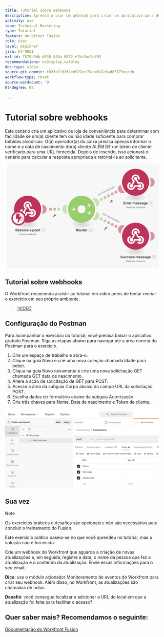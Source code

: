 ```yaml
---
title: Tutorial sobre webhooks
description: Aprenda a usar um webhook para criar um aplicativo para determinar se um(a) cliente tem ou não idade suficiente para comprar bebidas alcóolicas, sem sair do  [!DNL Adobe Workfront Fusion].
activity: use
team: Technical Marketing
type: Tutorial
feature: Workfront Fusion
role: User
level: Beginner
jira: KT-9051
exl-id: 7870c9db-d538-440a-8972-e7bc5ac5af93
recommendations: noDisplay,catalog
doc-type: video
source-git-commit: f033b210268e8979ee15abe812e6ad85673eeedb
workflow-type: tm+mt
source-wordcount: '0'
ht-degree: 0%

---
```


# Tutorial sobre webhooks

Este cenário cria um aplicativo de loja de conveniência para determinar com facilidade se um(a) cliente tem ou não idade suficiente para comprar bebidas alcoólicas. O(a) operador(a) do caixa precisa apenas informar o nome e a data de nascimento do(a) cliente ALÉM DE um token de cliente verificado para uma URL fornecida. Depois de inserido, isso acionará o cenário para calcular a resposta apropriada e retorná-la ao solicitante.

![Uma imagem mostrando a utilização do módulo de comutação](assets/beyond-basic-modules-5.png)

## Tutorial sobre webhooks

O Workfront recomenda assistir ao tutorial em vídeo antes de tentar recriar o exercício em seu próprio ambiente.

>[!VIDEO](https://video.tv.adobe.com/v/335292/?quality=12&learn=on)


## Configuração do Postman

Para acompanhar o exercício do tutorial, você precisa baixar o aplicativo gratuito Postman. Siga as etapas abaixo para navegar até a área correta do Postman para o exercício.

1. Crie um espaço de trabalho e abra-o.
1. Clique na guia Novo e crie uma nova coleção chamada Idade para beber.
1. Clique na guia Novo novamente e crie uma nova solicitação GET chamada GET data de nascimento.
1. Altere a ação de solicitação de GET para POST.
1. Acesse a área da subguia Corpo abaixo do campo URL da solicitação POST.
1. Escolha dados de formulário abaixo da subguia Autorização.
1. Crie três chaves para Nome, Data de nascimento e Token de cliente.

![Uma imagem mostrando a utilização do módulo de comutação](assets/beyond-basic-modules-6.png)

## Sua vez

>[!NOTE]
>
>Os exercícios práticos e desafios são opcionais e não são necessários para concluir o treinamento do Fusion.

Este exercício prático baseia-se no que você aprendeu no tutorial, mas a solução não é fornecida.

Crie um webhook do Workfront que aguarde a criação de novas atualizações e, em seguida, registre a data, o nome da pessoa que fez a atualização e o conteúdo da atualização. Envie essas informações para o seu email.

**Dica**: use o módulo acionador Monitoramento de eventos do Workfront para criar seu webhook. Além disso, no Workfront, as atualizações são chamadas de notas.

**Desafio**: você consegue localizar e adicionar a URL do local em que a atualização foi feita para facilitar o acesso?


## Quer saber mais? Recomendamos o seguinte:

[Documentação do Workfront Fusion](https://experienceleague.adobe.com/docs/workfront/using/adobe-workfront-fusion/workfront-fusion-2.html?lang=br)
